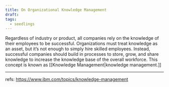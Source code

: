 ```yaml
---
title: On Organizational Knowledge Management
draft: 
tags:
  - seedlings
---
```

Regardless of industry or product, all companies rely on the knowledge of their employees to be successful. Organizations must treat knowledge as an asset, but it’s not enough to simply hire skilled employees. Instead, successful companies should build in processes to store, grow, and share knowledge to increase the knowledge base of the overall workforce. This concept is known as [[Knowledge Management|knowledge management.]]

---
refs:
https://www.ibm.com/topics/knowledge-management

